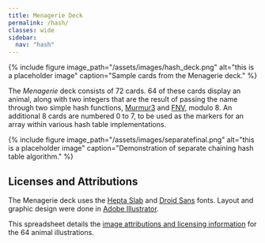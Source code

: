 ```yaml
---
title: Menagerie Deck
permalink: /hash/
classes: wide
sidebar:
  nav: "hash"
---
```


{% include figure image_path="/assets/images/hash_deck.png" alt="this is a placeholder image" caption="Sample cards from the Menagerie deck." %}

The *Menagerie* deck consists of 72 cards. 64 of these cards display
an animal, along with two integers that are the result of passing the name
through two simple hash functions, [Murmur3](https://github.com/aappleby/smhasher)
and [FNV](http://isthe.com/chongo/tech/comp/fnv/), modulo 8. An
additional 8 cards are numbered 0 to 7, to be used as the markers for an
array within various hash table implementations.

{% include figure image_path="/assets/images/separatefinal.png" alt="this is a placeholder image" caption="Demonstration
of separate chaining hash table algorithm." %}


## Licenses and Attributions

The Menagerie deck uses the [Hepta Slab](https://fonts.google.com/specimen/Hepta+Slab)
and [Droid Sans](https://en.wikipedia.org/wiki/Droid_fonts) fonts.
Layout and graphic design were done in [Adobe Illustrator](https://www.adobe.com/products/illustrator.html).

This spreadsheet details the
[image attributions and licensing information](https://docs.google.com/spreadsheets/d/1IZpL3TmYkfJrRBt6q9KcWcKFp6knAR0JMdZYWejxzvo/edit?usp=sharing)
for the 64 animal illustrations.
